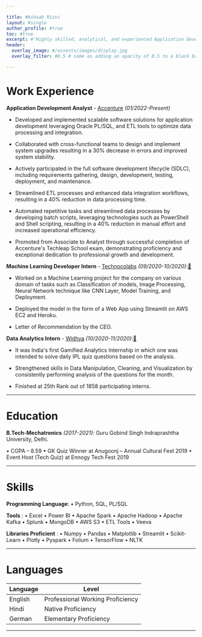 ```yaml
---

title: #Ashaab Rizvi
layout: #single
author_profile: #true
toc: #true
excerpt: #'Highly skilled, analytical, and experienced Application Development Analyst with a relentless drive for innovation and a commitment to excellence. Demonstrated expertise in developing and implementing scalable data processing pipelines, automating tasks, and integrating data seamlessly. Adept at translating business requirements into robust software solutions, leveraging a comprehensive understanding of software development principles and data engineering practices.'
header:
  overlay_image: #/assests/images/display.jpg
  overlay_filter: #0.5 # same as adding an opacity of 0.5 to a black background

---
```


# Work Experience

**Application Development Analyst** - [Accenture](https://www.accenture.com/) *(01/2022-Present)*

 - Developed and implemented scalable software solutions for application development leveraging Oracle PL/SQL, and ETL tools to optimize data processing and integration.
 
 - Collaborated with cross-functional teams to design and implement system upgrades resulting in a 30% decrease in errors and improved system stability.
 
 - Actively participated in the full software development lifecycle (SDLC), including requirements gathering, design, development, testing, deployment, and maintenance.
 
 - Streamlined ETL processes and enhanced data integration workflows, resulting in a 40% reduction in data processing time.
 
 - Automated repetitive tasks and streamlined data processes by developing batch scripts, leveraging technologies such as PowerShell and Shell scripting, resulting in a 40% reduction in manual effort and increased operational efficiency.

 - Promoted from Associate to Analyst through successful completion of Accenture's Techleap School exam, demonstrating proficiency and exceptional dedication to professional growth and development. 

**Machine Learning Developer Intern** - [Technocolabs](https://technocolabs.tech/) *(09/2020-10/2020)*:[🔗](https://drive.google.com/file/d/1_olNNOkbUSLH01Wm04pQnVGz-4FabXNk/view?usp=sharing)

 - Worked on a Machine Learning project for the company on various domain of tasks such as Classification of models, Image Processing, Neural Network technique like CNN       Layer, Model Training, and Deployment. 

 - Deployed the model in the form of a Web App using Streamlit on AWS EC2 and Heroku.

 - Letter of Recommendation by the CEO.

 **Data Analytics Intern** - [Widhya](https://widhya.org/) *(10/2020-11/2020)*:[🔗](https://drive.google.com/file/d/1jYSbkAVfjxiYAW6b-Kg81RmTL4zdDw_k/view?usp=sharing)

 - It was India's first Gamified Analytics Internship in which one was intended to solve daily IPL quiz questions based on the analysis.

 - Strengthened skills in Data Manipulation, Cleaning, and Visualization by consistently performing analysis of the questions for the month.

 - Finished at 25th Rank out of 1858 participating interns.

---

# Education

**B.Tech-Mechatronics** *(2017-2021)*: Guru Gobind Singh Indraprashtha University, Delhi.

• CGPA – 8.59
• GK Quiz Winner at Anugoonj – Annual Cultural Fest 2019
• Event Host (Tech Quiz) at Ennogy Tech Fest 2019

---

# Skills

**Programming Language**: • Python, SQL, PL/SQL

**Tools** : • Excel • Power BI • Apache Spark  • Apache Hadoop • Apache Kafka • Splunk • MongoDB • AWS S3 • ETL Tools • Veeva

**Libraries Proficient** : • Numpy • Pandas • Matplotlib • Streamlit • Scikit-Learn • Plotly • Pyspark • Folium • TensorFlow • NLTK


---

# Languages

| Language | Level  |
|----------|--------|
| English  | Professional Working Proficiency |
| Hindi    | Native Proficiency               |
| German   | Elementary Proficiency           |

---


